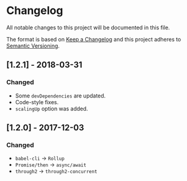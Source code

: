 # Changelog

All notable changes to this project will be documented in this file.

The format is based on [Keep a Changelog](http://keepachangelog.com/en/1.0.0/)
and this project adheres to [Semantic Versioning](http://semver.org/spec/v2.0.0.html).

## [1.2.1] - 2018-03-31
### Changed
- Some `devDependencies` are updated.
- Code-style fixes.
- `scalingUp` option was added.

## [1.2.0] - 2017-12-03
### Changed
- `babel-cli` -> `Rollup`
- `Promise/then` -> `async/await`
- `through2` -> `through2-concurrent`
